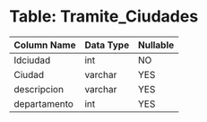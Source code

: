 # Table: Tramite_Ciudades

| Column Name | Data Type | Nullable |
|-------------|-----------|----------|
| Idciudad | int | NO |
| Ciudad | varchar | YES |
| descripcion | varchar | YES |
| departamento | int | YES |
